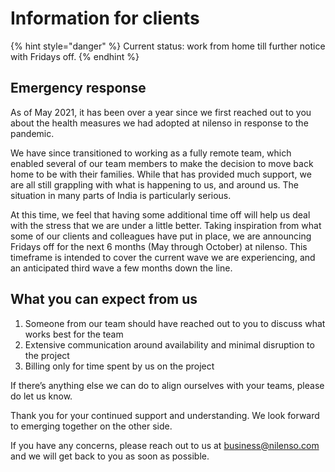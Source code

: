 # Information for clients

{% hint style="danger" %}
Current status: work from home till further notice with Fridays off.
{% endhint %}

## Emergency response

As of May 2021, it has been over a year since we first reached out to you about the health measures we had adopted at nilenso in response to the pandemic.

We have since transitioned to working as a fully remote team, which enabled several of our team members to make the decision to move back home to be with their families. While that has provided much support, we are all still grappling with what is happening to us, and around us. The situation in many parts of India is particularly serious.

At this time, we feel that having some additional time off will help us deal with the stress that we are under a little better. Taking inspiration from what some of our clients and colleagues have put in place, we are announcing Fridays off for the next 6 months \(May through October\) at nilenso. This timeframe is intended to cover the current wave we are experiencing, and an anticipated third wave a few months down the line.

## What you can expect from us

1. Someone from our team should have reached out to you to discuss what works best for the team
2. Extensive communication around availability and minimal disruption to the project
3. Billing only for time spent by us on the project

If there’s anything else we can do to align ourselves with your teams, please do let us know.

Thank you for your continued support and understanding. We look forward to emerging together on the other side.

If you have any concerns, please reach out to us at business@nilenso.com and we will get back to you as soon as possible.

